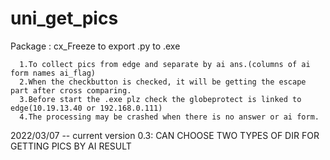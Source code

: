 # uni_get_pics

Package : cx_Freeze to export .py to .exe 

      1.To collect pics from edge and separate by ai ans.(columns of ai form names ai_flag)
      2.When the checkbutton is checked, it will be getting the escape part after cross comparing.
      3.Before start the .exe plz check the globeprotect is linked to edge(10.19.13.40 or 192.168.0.111)
      4.The processing may be crashed when there is no answer or ai form.

2022/03/07 -- current version 0.3: CAN CHOOSE TWO TYPES OF DIR FOR GETTING PICS BY AI RESULT
